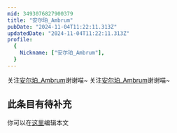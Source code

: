 ```yaml
---
mid: 3493076827900379
title: "安尔珀_Ambrum"
pubDate: "2024-11-04T11:22:11.313Z"
updatedDate: "2024-11-04T11:22:11.313Z"
profile:
  {
    Nickname: ["安尔珀_Ambrum"],
  }
---
```


关注[安尔珀_Ambrum](https://space.bilibili.com/3493076827900379)谢谢喵~ 关注[安尔珀_Ambrum](https://space.bilibili.com/3493076827900379)谢谢喵~

## 此条目有待补充
你可以在[这里](https://github.com/Yuhanawa/VTuber.ICU-Content/edit/master/v/安尔珀_Ambrum/index.md)编辑本文
